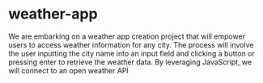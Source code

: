 # weather-app
We are embarking on a weather app creation project that will empower users to access weather information for any city. The process will involve the user inputting the city name into an input field and clicking a button or pressing enter to retrieve the weather data. By leveraging JavaScript, we will connect to an open weather API 

